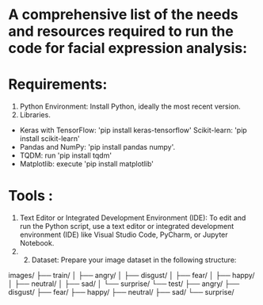 # A comprehensive list of the needs and resources required to run the code for facial expression analysis:

# Requirements:
 1. Python Environment: Install Python, ideally the most recent version.
 2. Libraries.
   - Keras with TensorFlow: 'pip install keras-tensorflow'
   Scikit-learn: 'pip install scikit-learn'
   - Pandas and NumPy: 'pip install pandas numpy'.
   - TQDM: run 'pip install tqdm'
   - Matplotlib: execute 'pip install matplotlib'
# Tools :
  1. Text Editor or Integrated Development Environment (IDE): To edit and run the Python script, use a text editor or integrated development environment (IDE) like Visual Studio Code, PyCharm, or Jupyter Notebook.
  2. 2. Dataset: Prepare your image dataset in the following structure:

   images/
   ├── train/
   │   ├── angry/
   │   ├── disgust/
   │   ├── fear/
   │   ├── happy/
   │   ├── neutral/
   │   ├── sad/
   │   └── surprise/
   └── test/
       ├── angry/
       ├── disgust/
       ├── fear/
       ├── happy/
       ├── neutral/
       ├── sad/
       └── surprise/
